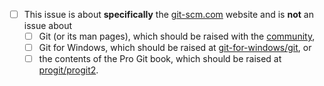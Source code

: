  - [ ] This issue is about **specifically** the [git-scm.com](https://git-scm.com) website and is **not** an issue about
     - [ ] Git (or its man pages), which should be raised with the [community](https://git-scm.com/community),
     - [ ] Git for Windows, which should be raised at [git-for-windows/git](https://git-scm.com/community), or
     - [ ] the contents of the Pro Git book, which should be raised at [progit/progit2](https://github.com/progit/progit2/issues).

